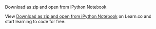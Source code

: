 Download as zip and open from iPython Notebook

<p data-visibility='hidden'>View <a href='https://learn.co/lessons/Python-Dictionaries-Practice' title='Download as zip and open from iPython Notebook'>Download as zip and open from iPython Notebook</a> on Learn.co and start learning to code for free.</p>
